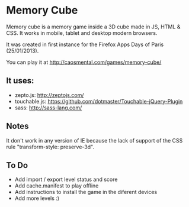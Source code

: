 Memory Cube
===========

Memory cube is a memory game inside a 3D cube made in JS, HTML & CSS. It works in mobile, tablet and desktop modern browsers.

It was created in first instance for the Firefox Apps Days of Paris (25/01/2013).

You can play it at http://caosmental.com/games/memory-cube/

It uses:
--------

- zepto.js: http://zeptojs.com/
- touchable.js: https://github.com/dotmaster/Touchable-jQuery-Plugin
- sass: http://sass-lang.com/


Notes
-----

It don't work in any version of IE because the lack of support of the CSS rule "transform-style: preserve-3d".

To Do
-----
- Add import / export level status and score
- Add cache.manifest to play offline
- Add instructions to install the game in the diferent devices
- Add more levels :)